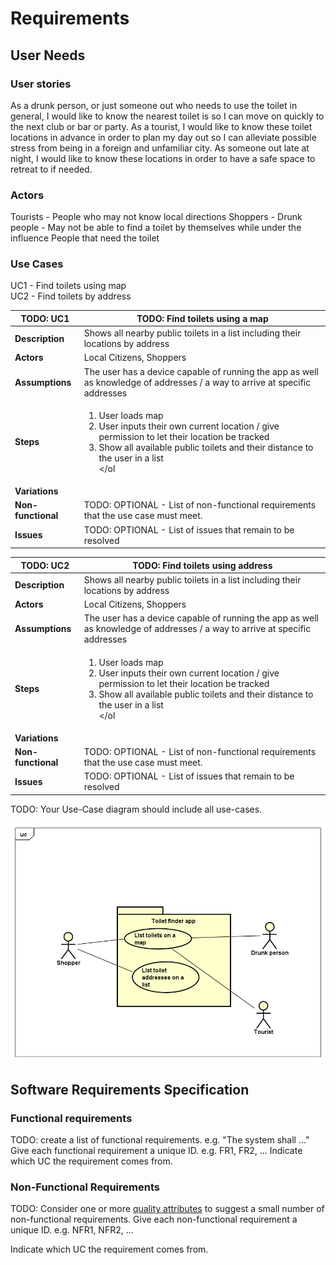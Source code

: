 # Requirements

## User Needs

### User stories
As a drunk person, or just someone out who needs to use the toilet in general, I would like to know the nearest toilet is so I can move on quickly to the next club or bar or party.
As a tourist, I would like to know these toilet locations in advance in order to plan my day out so I can alleviate possible stress from being in a foreign and unfamiliar city.
As someone out late at night, I would like to know these locations in order to have a safe space to retreat to if needed.

### Actors
Tourists - People who may not know local directions
Shoppers - 
Drunk people - May not be able to find a toilet by themselves while under the influence
People that need the toilet 


### Use Cases
UC1 - Find toilets using map<br>
UC2 - Find toilets by address

| TODO: UC1 | TODO: Find toilets using a map | 
| -------------------------------------- | ------------------- |
| **Description** | Shows all nearby public toilets in a list including their locations by address |
| **Actors** | Local Citizens, Shoppers |
| **Assumptions** | The user has a device capable of running the app as well as knowledge of addresses / a way to arrive at specific addresses </td></tr>
| **Steps** | <ol><li> User loads map</li><li>User inputs their own current location / give permission to let their location be tracked</li><li>Show all available public toilets and their distance to the user in a list</li></ol |
| **Variations** |  |
| **Non-functional** | TODO: OPTIONAL - List of non-functional requirements that the use case must meet. |
| **Issues** | TODO: OPTIONAL - List of issues that remain to be resolved |

| TODO: UC2 | TODO: Find toilets using address | 
| -------------------------------------- | ------------------- |
| **Description** | Shows all nearby public toilets in a list including their locations by address |
| **Actors** | Local Citizens, Shoppers |
| **Assumptions** | The user has a device capable of running the app as well as knowledge of addresses / a way to arrive at specific addresses </td></tr>
| **Steps** | <ol><li> User loads map</li><li>User inputs their own current location / give permission to let their location be tracked</li><li>Show all available public toilets and their distance to the user in a list</li></ol |
| **Variations** |  |
| **Non-functional** | TODO: OPTIONAL - List of non-functional requirements that the use case must meet. |
| **Issues** | TODO: OPTIONAL - List of issues that remain to be resolved |



TODO: Your Use-Case diagram should include all use-cases.

![Insert your Use-Case Diagram Here](images/UseCaseDiagram.png)

## Software Requirements Specification
### Functional requirements
TODO: create a list of functional requirements. 
    e.g. "The system shall ..."
    Give each functional requirement a unique ID. e.g. FR1, FR2, ...
    Indicate which UC the requirement comes from.


### Non-Functional Requirements
TODO: Consider one or more [quality attributes](https://en.wikipedia.org/wiki/ISO/IEC_9126) to suggest a small number of non-functional requirements.
Give each non-functional requirement a unique ID. e.g. NFR1, NFR2, ...

Indicate which UC the requirement comes from.
